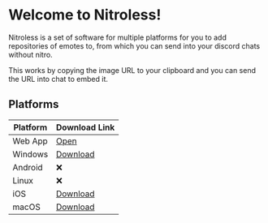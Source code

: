 # Welcome to Nitroless!

Nitroless is a set of software for multiple platforms for you to add repositories of emotes to, from which you can send into your discord chats without nitro.

This works by copying the image URL to your clipboard and you can send the URL into chat to embed it. 

## Platforms
| Platform    | Download Link |
| ----------- | ------------- |
| Web App     | [Open](https://nitroless.github.io)          |
| Windows     | [Download](https://github.com/Nitroless/nitroless-electron/releases/)      |
| Android     | ❌            |
| Linux       | ❌            |
| iOS         | [Download](https://github.com/Nitroless/Nitroless-Apple/releases)      |
| macOS       | [Download](https://github.com/Nitroless/Nitroless-Apple/releases)      |

